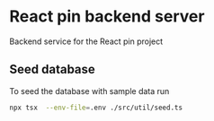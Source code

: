 # React pin backend server

Backend service for the React pin project

## Seed database

To seed the database with sample data run

```bash
npx tsx  --env-file=.env ./src/util/seed.ts
```

